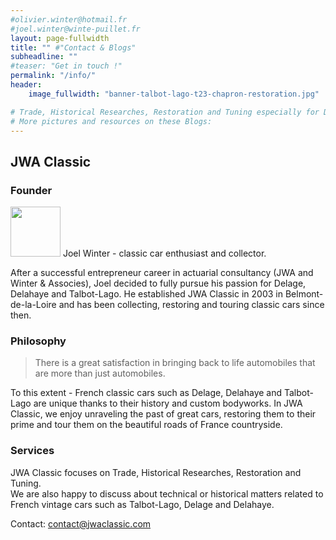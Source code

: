 ```yaml
---
#olivier.winter@hotmail.fr
#joel.winter@winte-puillet.fr
layout: page-fullwidth
title: "" #"Contact & Blogs"
subheadline: ""
#teaser: "Get in touch !"
permalink: "/info/"
header:
    image_fullwidth: "banner-talbot-lago-t23-chapron-restoration.jpg"

# Trade, Historical Researches, Restoration and Tuning especially for Delage, Delahaye and Talbot-Lago.
# More pictures and resources on these Blogs:
---
```


## JWA Classic
### Founder
<img src="{{site.baseurl}}/images/blogs/joel-winter-djowinter.jpg" width="80" height="80">  
Joel Winter - classic car enthusiast and collector.

After a successful entrepreneur career in actuarial consultancy (JWA and Winter & Associes), Joel decided to fully pursue his passion for Delage, Delahaye and Talbot-Lago.
He established JWA Classic in 2003 in Belmont-de-la-Loire and has been collecting, restoring and touring classic cars since then.

### Philosophy
<blockquote> There is a great satisfaction in bringing back to life automobiles that are more than just automobiles.  </blockquote>
To this extent - French classic cars such as Delage, Delahaye and Talbot-Lago are unique thanks to their history and custom bodyworks.    
In JWA Classic, we enjoy unraveling the past of great cars, restoring them to their prime and tour them on the beautiful roads of France countryside.

### Services
JWA Classic focuses on Trade, Historical Researches, Restoration and Tuning.    
We are also happy to discuss about technical or historical matters related to French vintage cars such as Talbot-Lago, Delage and Delahaye.   

Contact: [contact@jwaclassic.com](mailto:contact@jwaclassic.com)
